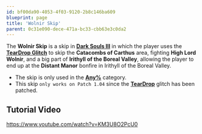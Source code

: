 ```yaml
---
id: bf00da90-4053-4f03-9120-2b8c146ba609
blueprint: page
title: 'Wolnir Skip'
parent: 0c31e090-dece-471a-bc33-cbb63e3c0da2
---
```

The **Wolnir Skip** is a skip in [**Dark Souls III**](/darksouls3) in which the player uses the [**TearDrop Glitch**](/darksouls3/teardrop) to skip the **Catacombs of Carthus** area, fighting **High Lord Wolnir**, and a big part of **Irithyll of the Boreal Valley**, allowing the player to end up at the **Distant Manor** bonfire in Irithyll of the Boreal Valley.

- The skip is only used in the [**Any%**](/darksouls3/any) category.
- This skip `only works on Patch 1.04` since the [**TearDrop**](/darksouls3/teardrop) glitch has been patched.

## Tutorial Video

https://www.youtube.com/watch?v=KM3U8O2PcU0
